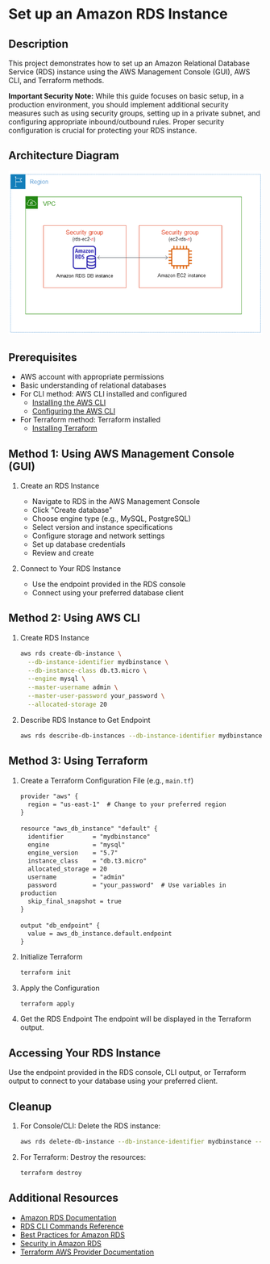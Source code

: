 # Set up an Amazon RDS Instance

## Description
This project demonstrates how to set up an Amazon Relational Database Service (RDS) instance using the AWS Management Console (GUI), AWS CLI, and Terraform methods.

**Important Security Note:** While this guide focuses on basic setup, in a production environment, you should implement additional security measures such as using security groups, setting up in a private subnet, and configuring appropriate inbound/outbound rules. Proper security configuration is crucial for protecting your RDS instance.

## Architecture Diagram

![RDS Instance Architecture](rds-architecture.png)

## Prerequisites

- AWS account with appropriate permissions
- Basic understanding of relational databases
- For CLI method: AWS CLI installed and configured
  - [Installing the AWS CLI](https://docs.aws.amazon.com/cli/latest/userguide/cli-chap-install.html)
  - [Configuring the AWS CLI](https://docs.aws.amazon.com/cli/latest/userguide/cli-chap-configure.html)
- For Terraform method: Terraform installed
  - [Installing Terraform](https://learn.hashicorp.com/tutorials/terraform/install-cli)

## Method 1: Using AWS Management Console (GUI)

1. Create an RDS Instance
   - Navigate to RDS in the AWS Management Console
   - Click "Create database"
   - Choose engine type (e.g., MySQL, PostgreSQL)
   - Select version and instance specifications
   - Configure storage and network settings
   - Set up database credentials
   - Review and create

2. Connect to Your RDS Instance
   - Use the endpoint provided in the RDS console
   - Connect using your preferred database client

## Method 2: Using AWS CLI

1. Create RDS Instance
   ```bash
   aws rds create-db-instance \
     --db-instance-identifier mydbinstance \
     --db-instance-class db.t3.micro \
     --engine mysql \
     --master-username admin \
     --master-user-password your_password \
     --allocated-storage 20
   ```

2. Describe RDS Instance to Get Endpoint
   ```bash
   aws rds describe-db-instances --db-instance-identifier mydbinstance
   ```

## Method 3: Using Terraform

1. Create a Terraform Configuration File (e.g., `main.tf`)
   ```hcl
   provider "aws" {
     region = "us-east-1"  # Change to your preferred region
   }

   resource "aws_db_instance" "default" {
     identifier        = "mydbinstance" 
     engine            = "mysql"
     engine_version    = "5.7"
     instance_class    = "db.t3.micro"
     allocated_storage = 20
     username          = "admin"
     password          = "your_password"  # Use variables in production
     skip_final_snapshot = true
   }

   output "db_endpoint" {
     value = aws_db_instance.default.endpoint
   }
   ```

2. Initialize Terraform 
   ```bash
   terraform init
   ```

3. Apply the Configuration
   ```bash
   terraform apply
   ```

4. Get the RDS Endpoint
   The endpoint will be displayed in the Terraform output.

## Accessing Your RDS Instance

Use the endpoint provided in the RDS console, CLI output, or Terraform output to connect to your database using your preferred client.

## Cleanup

1. For Console/CLI: Delete the RDS instance:
   ```bash
   aws rds delete-db-instance --db-instance-identifier mydbinstance --skip-final-snapshot
   ```

2. For Terraform: Destroy the resources:
   ```bash
   terraform destroy
   ```

## Additional Resources

- [Amazon RDS Documentation](https://docs.aws.amazon.com/AmazonRDS/latest/UserGuide/Welcome.html)
- [RDS CLI Commands Reference](https://docs.aws.amazon.com/cli/latest/reference/rds/index.html)
- [Best Practices for Amazon RDS](https://docs.aws.amazon.com/AmazonRDS/latest/UserGuide/CHAP_BestPractices.html)
- [Security in Amazon RDS](https://docs.aws.amazon.com/AmazonRDS/latest/UserGuide/UsingWithRDS.html)
- [Terraform AWS Provider Documentation](https://registry.terraform.io/providers/hashicorp/aws/latest/docs)